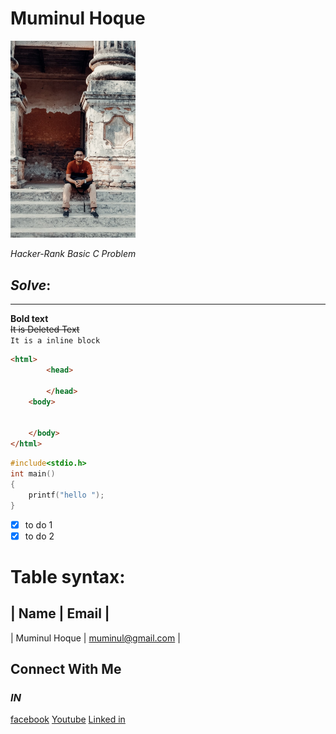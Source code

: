 # Muminul Hoque
<img src="./Image/me.jpg" width="200" title="profile Image">

_Hacker-Rank Basic C Problem_ <br/>
## _____Solve_____:

---
**Bold text** <br>
~~It is Deleted Text~~<br>
`It is a inline block`
```html 
<html>
        <head>

        </head>
    <body>

    
    </body>
</html>
```
```c
#include<stdio.h>
int main()
{
    printf("hello ");
}

```
- [x] to do 1
- [x] to do 2 <br/>
# Table syntax:
|   Name    |   Email   | 
---
|   Muminul Hoque   |   muminul@gmail.com   |
## Connect With Me 
### _IN_
[facebook][fb] [Youtube][Yt] [Linked in][LN]


<!--links are here -->
[fb]:(http://www.facebook.com)
[Yt]:(http://www.youtube.com)
[LN]:(http://www.linkedin.com)

